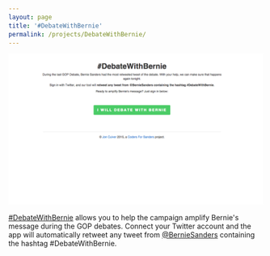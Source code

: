 ```yaml
---
layout: page
title: '#DebateWithBernie'
permalink: /projects/DebateWithBernie/
---
```


<img src="/img/debatewithbernie.png" alt="#DebateWithBernie" />

[#DebateWithBernie](http://www.debatewithbernie.com/) allows you to help the campaign amplify Bernie's message during the GOP debates. Connect your Twitter account and the app will automatically retweet any tweet from [@BernieSanders](https://twitter.com/BernieSanders) containing the hashtag #DebateWithBernie.